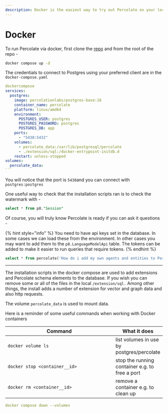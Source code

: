 ```yaml
---
description: Docker is the easiest way to try out Percolate on your local machine
---
```


# Docker

To run Percolate via docker, first clone the [repo](https://github.com/Percolation-Labs/percolate) and from the root of the repo -

```bash
docker compose up -d
```

The credentials to connect to Postgres using your preferred client are in the `docker-compose.yaml`

````yaml
dockercompose
services:
  postgres:
    image: percolationlabs/postgres-base:16
    container_name: percolate
    platform: linux/amd64
    environment:
      POSTGRES_USER: postgres
      POSTGRES_PASSWORD: postgres
      POSTGRES_DB: app
    ports:
      - "5438:5432"
    volumes:
      - percolate_data:/var/lib/postgresql/percolate
      - ./extension/sql:/docker-entrypoint-initdb.d
    restart: unless-stopped
volumes:
  percolate_data:
```
````

You will notice that the port is `5438`and you can connect with `postgres:postgres`

One useful way to check that the installation scripts ran is to check the watermark with -

```sql
select * from p8."Session"
```

Of course, you will truly know Percolate is ready if you can ask it questions -

{% hint style="info" %}
You need to have api keys set in the database. In some cases we can load these from the environment. In other cases you may want to add them to the `p8.LanguageModelApi` table. The tokens can be added to make it easier to run queries that require tokens.
{% endhint %}

```sql
select * from percolate('How do i add my own agents and entities to Percolate?')
```

***

The installation scripts in the docker compose are used to add extensions and Percolate schema elements to the database. If you wish you can remove some or all of the files in the local `/extension/sql.` Among other things, the install adds a number of extension for vector and graph data and also http requests.

The volume `percolate_data` is used to mount data.&#x20;

Here is a reminder of some useful commands when working with Docker containers

<table><thead><tr><th width="366">Command</th><th>What it does</th></tr></thead><tbody><tr><td><code>docker volume ls</code></td><td>list volumes in use by postgres/percolate</td></tr><tr><td><code>docker stop &#x3C;container__id></code></td><td>stop the running container e.g. to free a port</td></tr><tr><td><code>docker rm &#x3C;container__id></code></td><td>remove a container e.g. to clean up</td></tr></tbody></table>



```yaml
docker compose down --volumes
```

